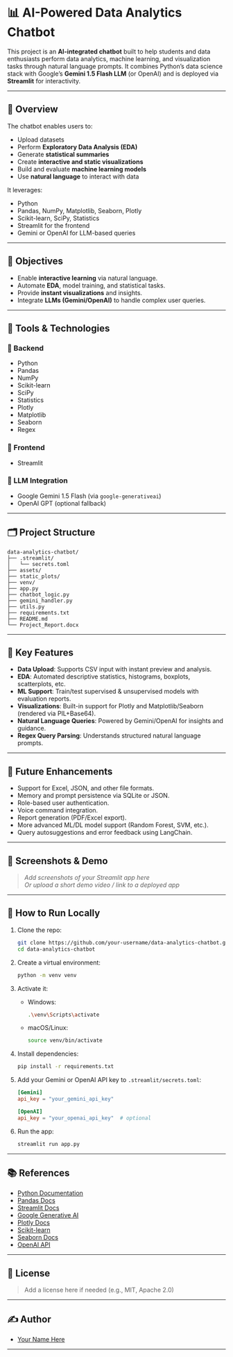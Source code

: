 
# 📊 AI-Powered Data Analytics Chatbot

This project is an **AI-integrated chatbot** built to help students and data enthusiasts perform data analytics, machine learning, and visualization tasks through natural language prompts. It combines Python’s data science stack with Google’s **Gemini 1.5 Flash LLM** (or OpenAI) and is deployed via **Streamlit** for interactivity.

---

## 🚀 Overview

The chatbot enables users to:
- Upload datasets
- Perform **Exploratory Data Analysis (EDA)**
- Generate **statistical summaries**
- Create **interactive and static visualizations**
- Build and evaluate **machine learning models**
- Use **natural language** to interact with data

It leverages:
- Python
- Pandas, NumPy, Matplotlib, Seaborn, Plotly
- Scikit-learn, SciPy, Statistics
- Streamlit for the frontend
- Gemini or OpenAI for LLM-based queries

---

## 🧠 Objectives

- Enable **interactive learning** via natural language.
- Automate **EDA**, model training, and statistical tasks.
- Provide **instant visualizations** and insights.
- Integrate **LLMs (Gemini/OpenAI)** to handle complex user queries.

---

## 🧰 Tools & Technologies

### 🔧 Backend
- Python
- Pandas
- NumPy
- Scikit-learn
- SciPy
- Statistics
- Plotly
- Matplotlib
- Seaborn
- Regex

### 🎨 Frontend
- Streamlit

### 🤖 LLM Integration
- Google Gemini 1.5 Flash (via `google-generativeai`)
- OpenAI GPT (optional fallback)

---

## 🗂️ Project Structure

```
data-analytics-chatbot/
├── .streamlit/
│   └── secrets.toml
├── assets/
├── static_plots/
├── venv/
├── app.py
├── chatbot_logic.py
├── gemini_handler.py
├── utils.py
├── requirements.txt
├── README.md
└── Project_Report.docx
```

---

## 🔑 Key Features

- **Data Upload**: Supports CSV input with instant preview and analysis.
- **EDA**: Automated descriptive statistics, histograms, boxplots, scatterplots, etc.
- **ML Support**: Train/test supervised & unsupervised models with evaluation reports.
- **Visualizations**: Built-in support for Plotly and Matplotlib/Seaborn (rendered via PIL+Base64).
- **Natural Language Queries**: Powered by Gemini/OpenAI for insights and guidance.
- **Regex Query Parsing**: Understands structured natural language prompts.

---

## 🔮 Future Enhancements

- Support for Excel, JSON, and other file formats.
- Memory and prompt persistence via SQLite or JSON.
- Role-based user authentication.
- Voice command integration.
- Report generation (PDF/Excel export).
- More advanced ML/DL model support (Random Forest, SVM, etc.).
- Query autosuggestions and error feedback using LangChain.

---

## 📸 Screenshots & Demo

> _Add screenshots of your Streamlit app here_  
> _Or upload a short demo video / link to a deployed app_

---

## 📝 How to Run Locally

1. Clone the repo:
   ```bash
   git clone https://github.com/your-username/data-analytics-chatbot.git
   cd data-analytics-chatbot
   ```

2. Create a virtual environment:
   ```bash
   python -m venv venv
   ```

3. Activate it:

   - Windows:
     ```bash
     .\venv\Scripts\activate
     ```
   - macOS/Linux:
     ```bash
     source venv/bin/activate
     ```

4. Install dependencies:
   ```bash
   pip install -r requirements.txt
   ```

5. Add your Gemini or OpenAI API key to `.streamlit/secrets.toml`:
   ```toml
   [Gemini]
   api_key = "your_gemini_api_key"

   [OpenAI]
   api_key = "your_openai_api_key"  # optional
   ```

6. Run the app:
   ```bash
   streamlit run app.py
   ```

---

## 📚 References

- [Python Documentation](https://docs.python.org/3/)
- [Pandas Docs](https://pandas.pydata.org/docs/)
- [Streamlit Docs](https://docs.streamlit.io/)
- [Google Generative AI](https://ai.google.dev/)
- [Plotly Docs](https://plotly.com/python/)
- [Scikit-learn](https://scikit-learn.org/stable/)
- [Seaborn Docs](https://seaborn.pydata.org/)
- [OpenAI API](https://platform.openai.com/docs)

---

## 📄 License

> Add a license here if needed (e.g., MIT, Apache 2.0)

---

## ✍️ Author

- [Your Name Here](https://github.com/your-username)

---
